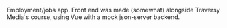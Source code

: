 Employment/jobs app. 
Front end was made (somewhat) alongside Traversy Media's course, using Vue with a mock json-server backend. 
